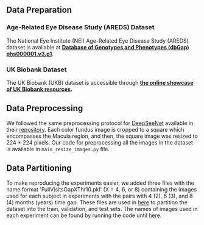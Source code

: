 ## Data Preparation

### Age-Related Eye Disease Study (AREDS) Dataset
The National Eye Institute (NEI) Age-Related Eye Disease Study (AREDS) dataset is available at **[Database of Genotypes and Phenotypes (dbGap) phs000001.v3.p1](https://www.ncbi.nlm.nih.gov/projects/gap/cgi-bin/study.cgi?study_id=phs000001.v3.p1)**. 

### UK Biobank Dataset
The UK Biobank (UKB) dataset is accessible through **[the online showcase of UK Biobank resources](https://biobank.ndph.ox.ac.uk/crystal/).**

## Data Preprocessing

We followed the same preprocessing protocol for [DeepSeeNet](https://www.sciencedirect.com/science/article/pii/S0161642018321857?casa_token=-DUY6w9R7wwAAAAA:q1iL-PXTXh7a_xVTZGXWYosxrQQnHXezan2Ow8E_ZFnNwB7ARLl7F9ryia_6b66V04yHU-Y0Cg) available in their [repository](https://github.com/ncbi-nlp/DeepSeeNet). Each color fundus image is cropped to a square which encompasses the Macula region, and then, the square image was resized to 224 * 224 pixels. Our code for preprocessing all the images in the dataset is available in `main_resize_images.py` file.

## Data Partitioning

To make reproducing the experiments easier, we added three files with the name format 'FullVisitsGapXThr10.pkl' (X = 4, 6, or 8) containing the images used for each subject in experiments with the pairs with 4 (2), 6 (3), and 8 (4) months (years) time gap. These files are used in [here](https://github.com/Alii-Ganjj/LongitudinalAMDNet/blob/9deb08bb3f91c1979d1a7ec5cdc615512d28464c/Data/AMDDataAREDS.py#L176) to partition the dataset into the train, validation, and test sets. The names of images used in each experiment can be found by running the code until [here](https://github.com/Alii-Ganjj/LongitudinalAMDNet/blob/9deb08bb3f91c1979d1a7ec5cdc615512d28464c/Data/AMDDataAREDS.py#L164).


